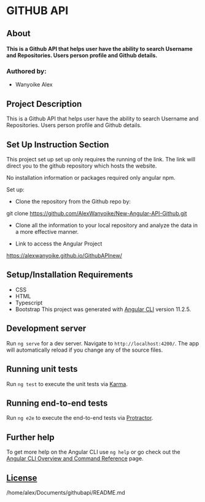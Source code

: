 # GITHUB API
 
## About
 
#### This is a Github API that helps user have the ability to search Username and Repositories. Users person profile and Github details.
 
### Authored by:
 
* Wanyoike Alex
 
 
##  Project Description
This is a Github API that helps user have the ability to search Username and Repositories. Users person profile and Github details.

## Set Up Instruction Section
This project set up set up only requires the running of the link. The link will direct you to the github repository which hosts the website. 

No installation information or packages required only angular npm.

Set up:
* Clone the repository from the Github repo by: 

git clone https://github.com/AlexWanyoike/New-Angular-API-Github.git

* Clone all the information to your local repository and analyze the data in a more effective manner. 

* Link to access the Angular Project

https://alexwanyoike.github.io/GithubAPInew/



## Setup/Installation Requirements
* CSS
* HTML
* Typescript
* Bootstrap
This project was generated with [Angular CLI](https://github.com/angular/angular-cli) version 11.2.5.
 
## Development server
 
Run `ng serve` for a dev server. Navigate to `http://localhost:4200/`. The app will automatically reload if you change any of the source files.
 
 
## Running unit tests
 
Run `ng test` to execute the unit tests via [Karma](https://karma-runner.github.io).
 
## Running end-to-end tests
 
Run `ng e2e` to execute the end-to-end tests via [Protractor](http://www.protractortest.org/).
 
## Further help
 
To get more help on the Angular CLI use `ng help` or go check out the [Angular CLI Overview and Command Reference](https://angular.io/cli) page.
 
## [License](/home/alex/Documents/githubapi/LICENCE)
 
/home/alex/Documents/githubapi/README.md
